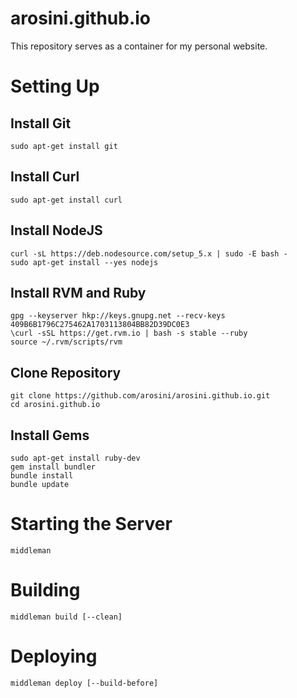 # arosini.github.io
This repository serves as a container for my personal website.

# Setting Up

## Install Git

    sudo apt-get install git

## Install Curl

    sudo apt-get install curl

## Install NodeJS

    curl -sL https://deb.nodesource.com/setup_5.x | sudo -E bash -
    sudo apt-get install --yes nodejs

## Install RVM and Ruby

    gpg --keyserver hkp://keys.gnupg.net --recv-keys 409B6B1796C275462A1703113804BB82D39DC0E3
    \curl -sSL https://get.rvm.io | bash -s stable --ruby
    source ~/.rvm/scripts/rvm

## Clone Repository

    git clone https://github.com/arosini/arosini.github.io.git
    cd arosini.github.io

## Install Gems

    sudo apt-get install ruby-dev
    gem install bundler
    bundle install
    bundle update

# Starting the Server

    middleman

# Building

    middleman build [--clean]

# Deploying

    middleman deploy [--build-before]